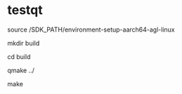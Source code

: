 # testqt

source /SDK_PATH/environment-setup-aarch64-agl-linux

mkdir build

cd build

qmake ../

make
